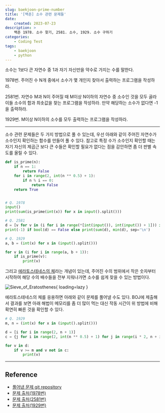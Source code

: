 ```yaml
---
slug: baekjoon-prime-number
title: '[백준] 소수 관련 문제들'
date:
    created: 2023-07-23
description: >
    백준 1978. 소수 찾기, 2581. 소수, 1929. 소수 구하기
categories:
    - Coding Test
tags:
    - baekjoon
    - python
---
```


소수는 1보다 큰 자연수 중 1과 자기 자신만을 약수로 가지는 수를 말한다.  

1978번. 주어진 수 N개 중에서 소수가 몇 개인지 찾아서 출력하는 프로그램을 작성하라.  

2581번. 자연수 M과 N이 주어질 때 M이상 N이하의 자연수 중 소수인 것을 모두 골라 이들 소수의 합과 최솟값을 찾는 프로그램을 작성하라. 만약 해당하는 소수가 없다면 -1을 출력하라.  

1929번. M이상 N이하의 소수를 모두 출력하는 프로그램을 작성하라.  

<!-- more -->

---

소수 관련 문제들은 두 가지 방법으로 풀 수 있는데, 우선 아래와 같이 주어진 자연수가 소수인지 확인하는 함수를 만들어 풀 수 있다. 참고로 특정 수가 소수인지 확인할 때는 자기 자신의 제곱근 보다 큰 수들은 확인할 필요가 없다는 점을 감안하면 좀 더 판별 속도를 올릴 수 있다.  

```python
def is_prime(n):
    if n == 1:
        return False
    for i in range(2, int(n ** 0.5) + 1):
        if n % i == 0:
            return False
    return True


# Q. 1978
input()
print(sum(is_prime(int(x)) for x in input().split()))

# Q. 2581
d = [v for v in (i for i in range(*[int(input()), int(input()) + 1])) if is_prime(v) == True]
print(-1) if bool(d) == False else print(sum(d), min(d), sep='\n')

# Q. 1929
a, b = (int(x) for x in (input().split()))

for v in (i for i in range(a, b + 1)):
    if is_prime(v):
        print(v)
```

그리고 [에라토스테네스의 체](https://ko.wikipedia.org/wiki/%EC%97%90%EB%9D%BC%ED%86%A0%EC%8A%A4%ED%85%8C%EB%84%A4%EC%8A%A4%EC%9D%98_%EC%B2%B4)라는 개념이 있는데, 주어진 수의 범위에서 작은 숫자부터 시작하여 해당 수의 배수들을 전부 지워나가면 소수를 쉽게 찾을 수 있는 방법이다.  

![Sieve_of_Eratosthenes](https://upload.wikimedia.org/wikipedia/commons/b/b9/Sieve_of_Eratosthenes_animation.gif){ loading=lazy }

에라토스테네스의 체를 응용하면 아래와 같이 문제를 풀어낼 수도 있다. BOJ에 제출해서 결과를 보면 아래 해법이 메모리를 좀 더 많이 먹는 대신 작동 시간이 위 방법에 비해 확연히 빠른 것을 확인할 수 있다.  

```python
# Q. 1929
m, n = (int(x) for x in (input().split()))

d = [i for i in range(2, n + 1)]
c = {j for i in range(2, int(n ** 0.5) + 1) for j in range(i * 2, n + i, i)}

for v in d:
    if v >= m and v not in c:
        print(v)
```

---
## Reference
- [풀어낸 문제 git repository](https://github.com/djccnt15/coding_test)
- [문제 출처(1978번)](https://www.acmicpc.net/problem/1978)
- [문제 출처(2581번)](https://www.acmicpc.net/problem/2581)
- [문제 출처(1929번)](https://www.acmicpc.net/problem/1929)